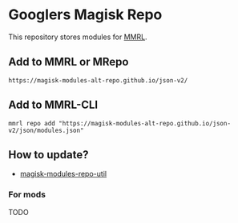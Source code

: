 # Googlers Magisk Repo

This repository stores modules for [MMRL](https://github.com/DerGoogler/MMRL).

## Add to MMRL or MRepo

```
https://magisk-modules-alt-repo.github.io/json-v2/
```

## Add to MMRL-CLI

```shell
mmrl repo add "https://magisk-modules-alt-repo.github.io/json-v2/json/modules.json"
```

## How to update?

- [magisk-modules-repo-util](https://github.com/Googlers-Repo/magisk-modules-repo-util.git)

### For mods

TODO
 
